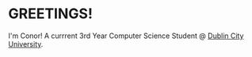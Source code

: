 # GREETINGS!

I'm Conor! A currrent 3rd Year Computer Science Student @ <a href="https://dcu.ie">Dublin City University</a>.

